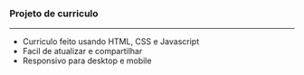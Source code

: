 ### Projeto de curriculo

---
- Curriculo feito usando HTML, CSS e Javascript
- Facil de atualizar e compartilhar
- Responsivo para desktop e mobile